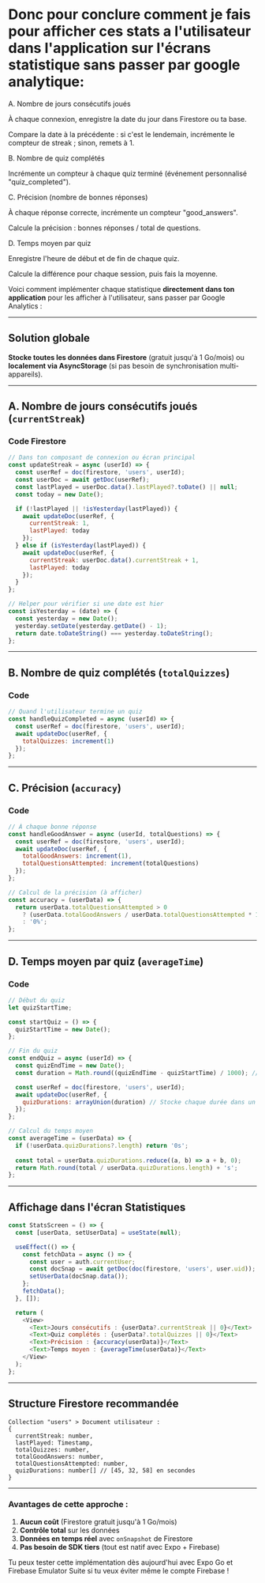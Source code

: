 
# Donc  pour conclure comment je fais pour afficher ces stats a l'utilisateur dans l'application sur l'écrans statistique sans passer  par google analytique: 
A. Nombre de jours consécutifs joués

À chaque connexion, enregistre la date du jour dans Firestore ou ta base.

Compare la date à la précédente : si c'est le lendemain, incrémente le compteur de streak ; sinon, remets à 1.

B. Nombre de quiz complétés

Incrémente un compteur à chaque quiz terminé (événement personnalisé "quiz_completed").

C. Précision (nombre de bonnes réponses)

À chaque réponse correcte, incrémente un compteur "good_answers".

Calcule la précision : bonnes réponses / total de questions.

D. Temps moyen par quiz

Enregistre l'heure de début et de fin de chaque quiz.

Calcule la différence pour chaque session, puis fais la moyenne.

Voici comment implémenter chaque statistique **directement dans ton application** pour les afficher à l'utilisateur, sans passer par Google Analytics :

---

## Solution globale

**Stocke toutes les données dans Firestore** (gratuit jusqu'à 1 Go/mois) ou **localement via AsyncStorage** (si pas besoin de synchronisation multi-appareils).

---

## A. Nombre de jours consécutifs joués (`currentStreak`)

### Code Firestore

```javascript
// Dans ton composant de connexion ou écran principal
const updateStreak = async (userId) => {
  const userRef = doc(firestore, 'users', userId);
  const userDoc = await getDoc(userRef);
  const lastPlayed = userDoc.data().lastPlayed?.toDate() || null;
  const today = new Date();

  if (!lastPlayed || !isYesterday(lastPlayed)) {
    await updateDoc(userRef, {
      currentStreak: 1,
      lastPlayed: today
    });
  } else if (isYesterday(lastPlayed)) {
    await updateDoc(userRef, {
      currentStreak: userDoc.data().currentStreak + 1,
      lastPlayed: today
    });
  }
};

// Helper pour vérifier si une date est hier
const isYesterday = (date) => {
  const yesterday = new Date();
  yesterday.setDate(yesterday.getDate() - 1);
  return date.toDateString() === yesterday.toDateString();
};
```


---

## B. Nombre de quiz complétés (`totalQuizzes`)

### Code

```javascript
// Quand l'utilisateur termine un quiz
const handleQuizCompleted = async (userId) => {
  const userRef = doc(firestore, 'users', userId);
  await updateDoc(userRef, {
    totalQuizzes: increment(1)
  });
};
```


---

## C. Précision (`accuracy`)

### Code

```javascript
// À chaque bonne réponse
const handleGoodAnswer = async (userId, totalQuestions) => {
  const userRef = doc(firestore, 'users', userId);
  await updateDoc(userRef, {
    totalGoodAnswers: increment(1),
    totalQuestionsAttempted: increment(totalQuestions)
  });
};

// Calcul de la précision (à afficher)
const accuracy = (userData) => {
  return userData.totalQuestionsAttempted > 0 
    ? (userData.totalGoodAnswers / userData.totalQuestionsAttempted * 100).toFixed(1) + '%'
    : '0%';
};
```


---

## D. Temps moyen par quiz (`averageTime`)

### Code

```javascript
// Début du quiz
let quizStartTime;

const startQuiz = () => {
  quizStartTime = new Date();
};

// Fin du quiz
const endQuiz = async (userId) => {
  const quizEndTime = new Date();
  const duration = Math.round((quizEndTime - quizStartTime) / 1000); // en secondes

  const userRef = doc(firestore, 'users', userId);
  await updateDoc(userRef, {
    quizDurations: arrayUnion(duration) // Stocke chaque durée dans un tableau
  });
};

// Calcul du temps moyen
const averageTime = (userData) => {
  if (!userData.quizDurations?.length) return '0s';
  
  const total = userData.quizDurations.reduce((a, b) => a + b, 0);
  return Math.round(total / userData.quizDurations.length) + 's';
};
```


---

## Affichage dans l'écran Statistiques

```javascript
const StatsScreen = () => {
  const [userData, setUserData] = useState(null);

  useEffect(() => {
    const fetchData = async () => {
      const user = auth.currentUser;
      const docSnap = await getDoc(doc(firestore, 'users', user.uid));
      setUserData(docSnap.data());
    };
    fetchData();
  }, []);

  return (
    <View>
      <Text>Jours consécutifs : {userData?.currentStreak || 0}</Text>
      <Text>Quiz complétés : {userData?.totalQuizzes || 0}</Text>
      <Text>Précision : {accuracy(userData)}</Text>
      <Text>Temps moyen : {averageTime(userData)}</Text>
    </View>
  );
};
```


---

## Structure Firestore recommandée

```plaintext
Collection "users" > Document utilisateur :
{
  currentStreak: number,
  lastPlayed: Timestamp,
  totalQuizzes: number,
  totalGoodAnswers: number,
  totalQuestionsAttempted: number,
  quizDurations: number[] // [45, 32, 58] en secondes
}
```


---

### Avantages de cette approche :

1. **Aucun coût** (Firestore gratuit jusqu'à 1 Go/mois)
2. **Contrôle total** sur les données
3. **Données en temps réel** avec `onSnapshot` de Firestore
4. **Pas besoin de SDK tiers** (tout est natif avec Expo + Firebase)

Tu peux tester cette implémentation dès aujourd'hui avec Expo Go et Firebase Emulator Suite si tu veux éviter même le compte Firebase !

